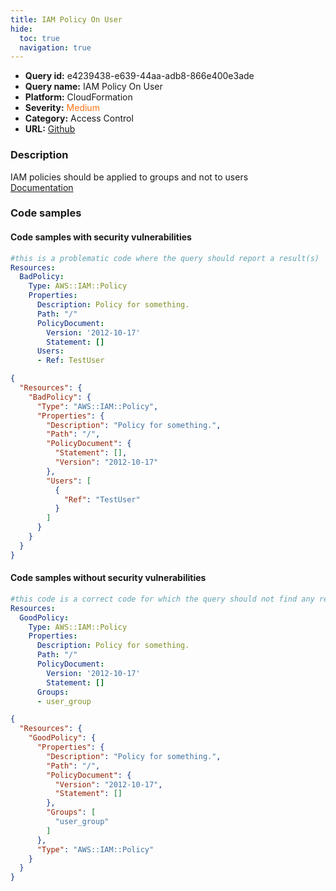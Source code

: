 ```yaml
---
title: IAM Policy On User
hide:
  toc: true
  navigation: true
---
```


<style>
  .highlight .hll {
    background-color: #ff171742;
  }
  .md-content {
    max-width: 1100px;
    margin: 0 auto;
  }
</style>

-   **Query id:** e4239438-e639-44aa-adb8-866e400e3ade
-   **Query name:** IAM Policy On User
-   **Platform:** CloudFormation
-   **Severity:** <span style="color:#ff7213">Medium</span>
-   **Category:** Access Control
-   **URL:** [Github](https://github.com/Checkmarx/kics/tree/master/assets/queries/cloudFormation/aws/iam_policy_on_user)

### Description
IAM policies should be applied to groups and not to users<br>
[Documentation](https://docs.aws.amazon.com/AWSCloudFormation/latest/UserGuide/aws-resource-iam-policy.html)

### Code samples
#### Code samples with security vulnerabilities
```yaml title="Positive test num. 1 - yaml file" hl_lines="11"
#this is a problematic code where the query should report a result(s)
Resources:
  BadPolicy:
    Type: AWS::IAM::Policy
    Properties:
      Description: Policy for something.
      Path: "/"
      PolicyDocument:
        Version: '2012-10-17'
        Statement: []
      Users:
      - Ref: TestUser
```
```json title="Positive test num. 2 - json file" hl_lines="12"
{
  "Resources": {
    "BadPolicy": {
      "Type": "AWS::IAM::Policy",
      "Properties": {
        "Description": "Policy for something.",
        "Path": "/",
        "PolicyDocument": {
          "Statement": [],
          "Version": "2012-10-17"
        },
        "Users": [
          {
            "Ref": "TestUser"
          }
        ]
      }
    }
  }
}

```


#### Code samples without security vulnerabilities
```yaml title="Negative test num. 1 - yaml file"
#this code is a correct code for which the query should not find any result
Resources:
  GoodPolicy:
    Type: AWS::IAM::Policy
    Properties:
      Description: Policy for something.
      Path: "/"
      PolicyDocument:
        Version: '2012-10-17'
        Statement: []
      Groups:
      - user_group
```
```json title="Negative test num. 2 - json file"
{
  "Resources": {
    "GoodPolicy": {
      "Properties": {
        "Description": "Policy for something.",
        "Path": "/",
        "PolicyDocument": {
          "Version": "2012-10-17",
          "Statement": []
        },
        "Groups": [
          "user_group"
        ]
      },
      "Type": "AWS::IAM::Policy"
    }
  }
}

```
